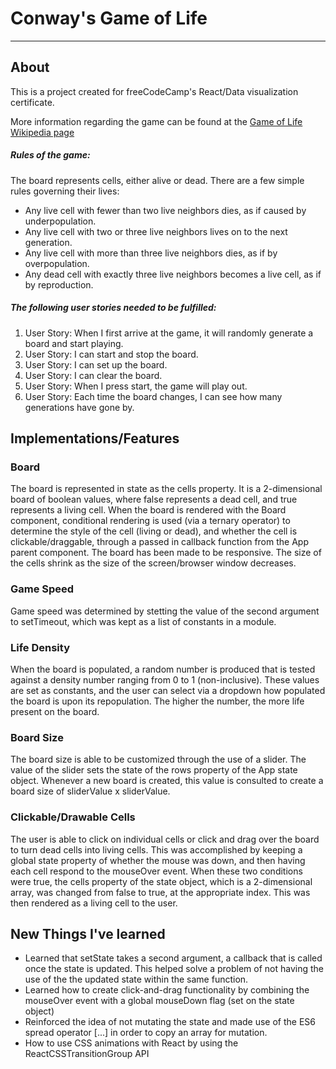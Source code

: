 # Conway's Game of Life
_____
## About
This is a project created for freeCodeCamp's React/Data visualization certificate.

More information regarding the game can be found at the [Game of Life Wikipedia page](https://en.wikipedia.org/wiki/Conway's_Game_of_Life)

##### Rules of the game:
The board represents cells, either alive or dead. There are a few simple rules governing their lives:

* Any live cell with fewer than two live neighbors dies, as if caused by underpopulation.
* Any live cell with two or three live neighbors lives on to the next generation.
* Any live cell with more than three live neighbors dies, as if by overpopulation.
* Any dead cell with exactly three live neighbors becomes a live cell, as if by reproduction.

##### The following user stories needed to be fulfilled:
1. User Story: When I first arrive at the game, it will randomly generate a board and start playing.
2. User Story: I can start and stop the board.
3. User Story: I can set up the board.
4. User Story: I can clear the board.
5. User Story: When I press start, the game will play out.
6. User Story: Each time the board changes, I can see how many generations have gone by.

## Implementations/Features

### Board
The board is represented in state as the cells property. It is a 2-dimensional board of boolean values, where false represents a dead cell, and true represents a living cell. When the board is rendered with the Board component, conditional rendering is used (via a ternary operator) to determine the style of the cell (living or dead), and whether the cell is clickable/draggable, through a passed in callback function from the App parent component. The board has been made to be responsive. The size of the cells shrink as the size of the screen/browser window decreases.

### Game Speed
Game speed was determined by stetting the value of the second argument to setTimeout, which was kept as a list of constants in a module.

### Life Density
When the board is populated, a random number is produced that is tested against a density number ranging from 0 to 1 (non-inclusive). These values are set as constants, and the user can select via a dropdown how populated the board is upon its repopulation. The higher the number, the more life present on the board.

### Board Size
The board size is able to be customized through the use of a slider. The value of the slider sets the state of the rows property of the App state object. Whenever a new board is created, this value is consulted to create a board size of sliderValue x sliderValue.

### Clickable/Drawable Cells
The user is able to click on individual cells or click and drag over the board to turn dead cells into living cells. This was accomplished by keeping a global state property of whether the mouse was down, and then having each cell respond to the mouseOver event. When these two conditions were true, the cells property of the state object, which is a 2-dimensional array, was changed from false to true, at the appropriate index. This was then rendered as a living cell to the user.

## New Things I've learned
* Learned that setState takes a second argument, a callback that is called once the state is updated. This helped solve a problem of not having the use of the the updated state within the same function.
* Learned how to create click-and-drag functionality by combining the mouseOver event with a global mouseDown flag (set on the state object)
* Reinforced the idea of not mutating the state and made use of the ES6 spread operator [...] in order to copy an array for mutation.
* How to use CSS animations with React by using the ReactCSSTransitionGroup API
